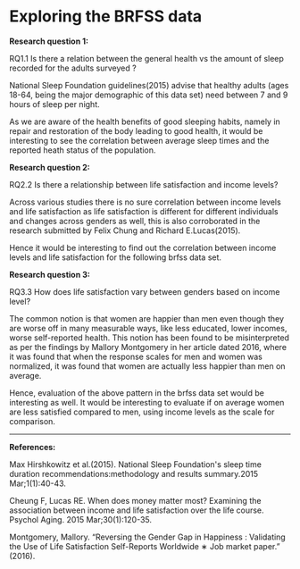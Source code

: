 # Exploring the BRFSS data

**Research question 1:**

RQ1.1 Is there a relation between the general health vs the amount of sleep recorded for the adults surveyed ?

National Sleep Foundation guidelines(2015) advise that healthy adults (ages 18-64, being the major demographic of this data set) need between 7 and 9 hours of sleep per night.

As we are aware of the health benefits of good sleeping habits, namely in repair and restoration of the body leading to good health, it would be interesting to see the correlation between average sleep times and the reported heath status of the population.


**Research question 2:**

RQ2.2 Is there a relationship between life satisfaction and income levels?

Across various studies there is no sure correlation between income levels and life satisfaction as life satisfaction is different for different individuals and changes across genders as well, this is also corroborated in the research submitted by Felix Chung and Richard E.Lucas(2015).

Hence it would be interesting to find out the correlation between income levels and life satisfaction for the following brfss data set.

**Research question 3:**

RQ3.3 How does life satisfaction vary between genders based on income level?

The common notion is that women are happier than men even though they are worse off in many measurable ways, like less educated, lower incomes, worse self-reported health. This notion has been found to be misinterpreted as per the findings by Mallory Montgomery in her article dated 2016, where it was found that when the response scales for men and women was normalized, it was found that women are actually less happier than men on average. 

Hence, evaluation of the above pattern in the brfss data set would be interesting as well. It would be interesting to evaluate if on average women are less satisfied compared to men, using income levels as the scale for comparison.

* * *

**References:**

Max Hirshkowitz et al.(2015). National Sleep Foundation's sleep time duration recommendations:methodology and results summary.2015 Mar;1(1):40-43. 

Cheung F, Lucas RE. When does money matter most? Examining the association between income and life satisfaction over the life course. Psychol Aging. 2015 Mar;30(1):120-35.

Montgomery, Mallory. “Reversing the Gender Gap in Happiness : Validating the Use of Life Satisfaction Self-Reports Worldwide ∗ Job market paper.” (2016).

